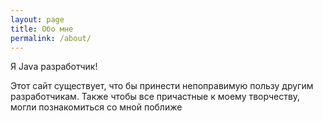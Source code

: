 ```yaml
---
layout: page
title: Обо мне
permalink: /about/
---
```


Я Java разработчик!

Этот сайт существует, что бы принести непоправимую пользу другим разработчикам.
Также чтобы все причастные к моему творчеству, могли познакомиться со мной поближе


